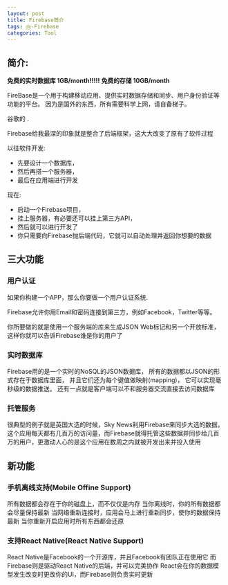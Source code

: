 ```yaml
---
layout: post
title: Firebase简介
tags: Ⓦ-Firebase
categories: Tool
---
```





## 简介:

**免费的实时数据库 1GB/month!!!!!**
**免费的存储 10GB/month**







FireBase是一个用于构建移动应用、提供实时数据存储和同步、用户身份验证等功能的平台。
因为是国外的东西，所有需要科学上网，请自备梯子。




谷歌的 .

Firebase给我最深的印象就是整合了后端框架，这大大改变了原有了软件过程

以往软件开发:
- 先要设计一个数据库，
- 然后再搭一个服务器，
- 最后在应用端进行开发

现在:
- 启动一个Firebase项目，
- 挂上服务器，有必要还可以挂上第三方API，
- 然后就可以进行开发了
- 你只需要向Firebase抛后端代码，它就可以自动处理并返回你想要的数据










## 三大功能



### 用户认证

如果你构建一个APP，那么你要做一个用户认证系统.

Firebase允许你用Email和密码连接到第三方，例如Facebook，Twitter等等。  

你所要做的就是使用一个服务端的库来生成JSON Web标记和另一个开放标准，这样你就可以告诉Firebase谁是你的用户了







### 实时数据库

Firebase用的是一个实时的NoSQL的JSON数据库，
所有的数据都以JSON的形式存在于数据库里面，
并且它们还为每个键值做映射(mapping)，
它可以实现毫秒级的数据推送。
还有一点就是客户端可以不和服务器交流直接去访问数据库




### 托管服务


很典型的例子就是英国大选的时候，Sky News利用Firebase来同步大选的数据，这个应用每天都有几百万的访问量，而Firebase就得托管这些数据并同步给几百万的用户，更激动人心的是这个应用在数周之内就被开发出来并投入使用






## 新功能




### 手机离线支持(Mobile Offine Support)

所有数据都会存在于你的磁盘上，而不仅仅是内存
当你离线时，你的所有数据都会尽量保持最新
当网络重新连接时，应用会马上进行重新同步，使你的数据保持最新
当你重新开启应用时所有东西都会还原




### 支持React Native(React Native Support)

React Native是Facebook的一个开源库，并且Facebook有团队正在使用它
而Firebase则是驱动React Native的后端，并可以完美协作
React会在你的数据模型发生改变时更改你的UI，而Firebase则负责实时更新



